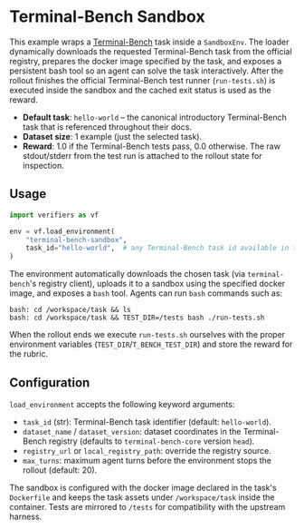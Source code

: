 # Terminal-Bench Sandbox

This example wraps a [Terminal-Bench](https://github.com/laude-institute/terminal-bench) task inside a `SandboxEnv`. The loader
dynamically downloads the requested Terminal-Bench task from the official registry, prepares the docker image specified by the
task, and exposes a persistent bash tool so an agent can solve the task interactively. After the rollout finishes the official
Terminal-Bench test runner (`run-tests.sh`) is executed inside the sandbox and the cached exit status is used as the reward.

- **Default task**: `hello-world` – the canonical introductory Terminal-Bench task that is referenced throughout their docs.
- **Dataset size**: 1 example (just the selected task).
- **Reward**: 1.0 if the Terminal-Bench tests pass, 0.0 otherwise. The raw stdout/stderr from the test run is attached to the
  rollout state for inspection.

## Usage

```python
import verifiers as vf

env = vf.load_environment(
    "terminal-bench-sandbox",
    task_id="hello-world",  # any Terminal-Bench task id available in the registry
)
```

The environment automatically downloads the chosen task (via `terminal-bench`'s registry client), uploads it to a sandbox using
the specified docker image, and exposes a `bash` tool. Agents can run `bash` commands such as:

```text
bash: cd /workspace/task && ls
bash: cd /workspace/task && TEST_DIR=/tests bash ./run-tests.sh
```

When the rollout ends we execute `run-tests.sh` ourselves with the proper environment variables (`TEST_DIR`/`T_BENCH_TEST_DIR`)
and store the reward for the rubric.

## Configuration

`load_environment` accepts the following keyword arguments:

- `task_id` (str): Terminal-Bench task identifier (default: `hello-world`).
- `dataset_name` / `dataset_version`: dataset coordinates in the Terminal-Bench registry (defaults to `terminal-bench-core`
  version `head`).
- `registry_url` or `local_registry_path`: override the registry source.
- `max_turns`: maximum agent turns before the environment stops the rollout (default: 20).

The sandbox is configured with the docker image declared in the task's `Dockerfile` and keeps the task assets under
`/workspace/task` inside the container. Tests are mirrored to `/tests` for compatibility with the upstream harness.
